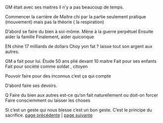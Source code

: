 GM était avec ses maitres il n’y a pas beaucoup de temps.

Commencer la carrière de Maitre chi par la partie seulement pratique (mouvement) mais pas la théorie ( la respiration)

D’abord se faire du bien à soi-môme. Mène à la guerre perpétuel
Ensuite aider la famille
Finalement, aider quiconque

EN chine 17 milliards de dollars Choy yon fat ? laisse tout son argent aux autres.

GM a fait pour lui. Étude 50 ans plié devant 10 maitre
Fait pour ses enfants
Fait pour société comme soldat , citoyen

Pouvoir faire pour des inconnus c’est ça qui compte

D’abord faire ses devoirs. 

Q Faire du bien aux autres est-ce qu’on fait naturellement ou doit-on forcer
Faire consciemment ou laisser les choses

Si c’est un geste qui nous blesse c’est un bon geste. C’est le principe du sacrifice.
[page précédente](2024-03-24-06.md) | [page suivante](2024-03-24-08.md)